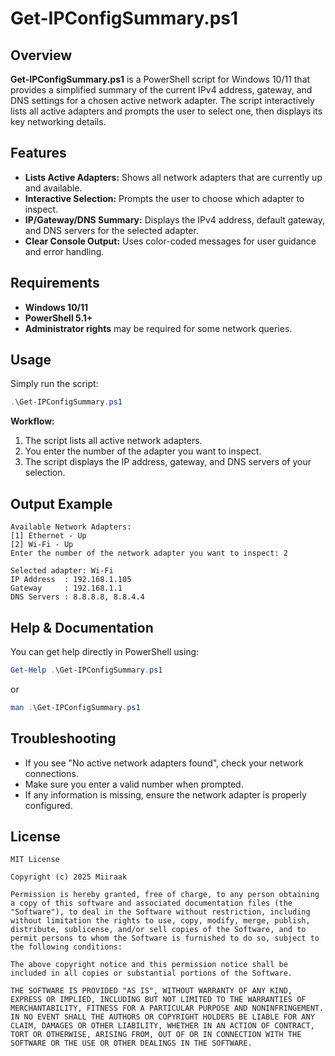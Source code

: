 # Get-IPConfigSummary.ps1

## Overview
**Get-IPConfigSummary.ps1** is a PowerShell script for Windows 10/11 that provides a simplified summary of the current IPv4 address, gateway, and DNS settings for a chosen active network adapter. The script interactively lists all active adapters and prompts the user to select one, then displays its key networking details.

## Features
- **Lists Active Adapters:** Shows all network adapters that are currently up and available.
- **Interactive Selection:** Prompts the user to choose which adapter to inspect.
- **IP/Gateway/DNS Summary:** Displays the IPv4 address, default gateway, and DNS servers for the selected adapter.
- **Clear Console Output:** Uses color-coded messages for user guidance and error handling.

## Requirements
- **Windows 10/11**
- **PowerShell 5.1+**
- **Administrator rights** may be required for some network queries.

## Usage
Simply run the script:

```powershell
.\Get-IPConfigSummary.ps1
```

**Workflow:**
1. The script lists all active network adapters.
2. You enter the number of the adapter you want to inspect.
3. The script displays the IP address, gateway, and DNS servers of your selection.

## Output Example
```
Available Network Adapters:
[1] Ethernet - Up
[2] Wi-Fi - Up
Enter the number of the network adapter you want to inspect: 2

Selected adapter: Wi-Fi
IP Address  : 192.168.1.105
Gateway     : 192.168.1.1
DNS Servers : 8.8.8.8, 8.8.4.4
```

## Help & Documentation
You can get help directly in PowerShell using:

```powershell
Get-Help .\Get-IPConfigSummary.ps1
```

or

```powershell
man .\Get-IPConfigSummary.ps1
```

## Troubleshooting
- If you see "No active network adapters found", check your network connections.
- Make sure you enter a valid number when prompted.
- If any information is missing, ensure the network adapter is properly configured.

## License
```
MIT License

Copyright (c) 2025 Miiraak

Permission is hereby granted, free of charge, to any person obtaining a copy of this software and associated documentation files (the "Software"), to deal in the Software without restriction, including without limitation the rights to use, copy, modify, merge, publish, distribute, sublicense, and/or sell copies of the Software, and to permit persons to whom the Software is furnished to do so, subject to the following conditions:

The above copyright notice and this permission notice shall be included in all copies or substantial portions of the Software.

THE SOFTWARE IS PROVIDED "AS IS", WITHOUT WARRANTY OF ANY KIND, EXPRESS OR IMPLIED, INCLUDING BUT NOT LIMITED TO THE WARRANTIES OF MERCHANTABILITY, FITNESS FOR A PARTICULAR PURPOSE AND NONINFRINGEMENT. IN NO EVENT SHALL THE AUTHORS OR COPYRIGHT HOLDERS BE LIABLE FOR ANY CLAIM, DAMAGES OR OTHER LIABILITY, WHETHER IN AN ACTION OF CONTRACT, TORT OR OTHERWISE, ARISING FROM, OUT OF OR IN CONNECTION WITH THE SOFTWARE OR THE USE OR OTHER DEALINGS IN THE SOFTWARE.
```